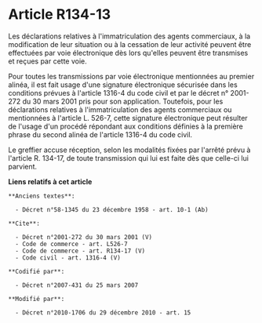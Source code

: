 # Article R134-13

Les déclarations relatives à l'immatriculation des agents commerciaux, à la modification de leur situation ou à la cessation
de leur activité peuvent être effectuées par voie électronique dès lors qu'elles peuvent être transmises et reçues par cette
voie. 

Pour toutes les transmissions par voie électronique mentionnées au premier alinéa, il est fait usage d'une signature
électronique sécurisée dans les conditions prévues à l'article 1316-4 du code civil et par le décret n° 2001-272 du 30 mars
2001 pris pour son application. Toutefois, pour les déclarations relatives à l'immatriculation des agents commerciaux ou
mentionnées à l'article L. 526-7, cette signature électronique peut résulter de l'usage d'un procédé répondant aux conditions
définies à la première phrase du second alinéa de l'article 1316-4 du code civil. 

Le greffier accuse réception, selon les modalités fixées par l'arrêté prévu à l'article R. 134-17, de toute transmission qui
lui est faite dès que celle-ci lui parvient.

**Liens relatifs à cet article**

	**Anciens textes**:

	  - Décret n°58-1345 du 23 décembre 1958 - art. 10-1 (Ab)

	**Cite**:

	  - Décret n°2001-272 du 30 mars 2001 (V)
	  - Code de commerce - art. L526-7
	  - Code de commerce - art. R134-17 (V)
	  - Code civil - art. 1316-4 (V)

	**Codifié par**:

	  - Décret n°2007-431 du 25 mars 2007

	**Modifié par**:

	  - Décret n°2010-1706 du 29 décembre 2010 - art. 15
